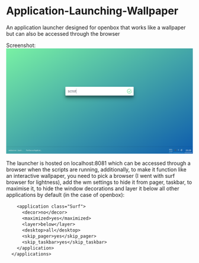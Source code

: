 # Application-Launching-Wallpaper
An application launcher designed for openbox that works like a wallpaper but can also be accessed through the browser


Screenshot:
![Screenshot](https://raw.githubusercontent.com/Parthacus/Application-Launching-Wallpaper/master/screenshot1.png)

The launcher is hosted on localhost:8081 which can be accessed through a browser when the scripts are running, additionally, to make it function like an interactive wallpaper, you need to pick a browser (I went with surf browser for lightness), add the wm settings to hide it from pager, taskbar, to maximise it, to hide the window decorations and layer it below all other applications by default (in the case of openbox):

```
    <application class="Surf">
      <decor>no</decor>
      <maximized>yes</maximized>
      <layer>below</layer>
      <desktop>all</desktop>
      <skip_pager>yes</skip_pager>
      <skip_taskbar>yes</skip_taskbar>
    </application>
  </applications>
  ```
  
  
